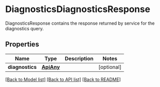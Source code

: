 # DiagnosticsDiagnosticsResponse

DiagnosticsResponse contains the response returned by service for the diagnostics query.
## Properties
Name | Type | Description | Notes
------------ | ------------- | ------------- | -------------
**diagnostics** | [**ApiAny**](ApiAny.md) |  | [optional] 

[[Back to Model list]](../README.md#documentation-for-models) [[Back to API list]](../README.md#documentation-for-api-endpoints) [[Back to README]](../README.md)


